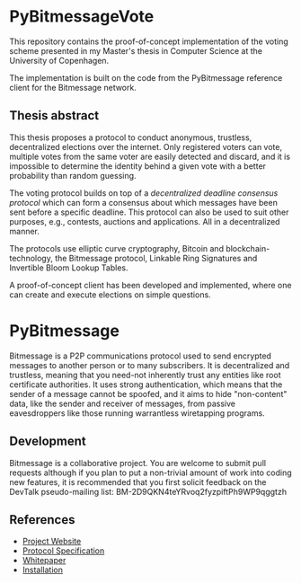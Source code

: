 PyBitmessageVote
================
This repository contains the proof-of-concept implementation of the voting
scheme presented in my Master's thesis in Computer Science at the University
of Copenhagen.

The implementation is built on the code from the PyBitmessage reference client
for the Bitmessage network.


Thesis abstract
---------------
This thesis proposes a protocol to conduct anonymous, trustless, decentralized elections over the internet. Only registered voters can vote, multiple votes from the same voter are easily detected and discard, and it is impossible to determine the identity behind a given vote with a better probability than random guessing.

The voting protocol builds on top of a *decentralized deadline consensus protocol* which can form a consensus about which messages have been sent before a specific deadline. This protocol can also be used to suit other purposes, e.g., contests, auctions and applications. All in a decentralized manner.

The protocols use elliptic curve cryptography, Bitcoin and blockchain-technology, the Bitmessage protocol, Linkable Ring Signatures and Invertible Bloom Lookup Tables.

A proof-of-concept client has been developed and implemented, where one can create and execute elections on simple questions.


PyBitmessage
============

Bitmessage is a P2P communications protocol used to send encrypted messages to
another person or to many subscribers. It is decentralized and trustless,
meaning that you need-not inherently trust any entities like root certificate
authorities. It uses strong authentication, which means that the sender of a
message cannot be spoofed, and it aims to hide "non-content" data, like the
sender and receiver of messages, from passive eavesdroppers like those running
warrantless wiretapping programs.


Development
----------
Bitmessage is a collaborative project. You are welcome to submit pull requests 
although if you plan to put a non-trivial amount of work into coding new
features, it is recommended that you first solicit feedback on the DevTalk
pseudo-mailing list:
BM-2D9QKN4teYRvoq2fyzpiftPh9WP9qggtzh


References
----------
* [Project Website](https://bitmessage.org)
* [Protocol Specification](https://bitmessage.org/wiki/Protocol_specification)
* [Whitepaper](https://bitmessage.org/bitmessage.pdf)
* [Installation](https://bitmessage.org/wiki/Compiling_instructions)
